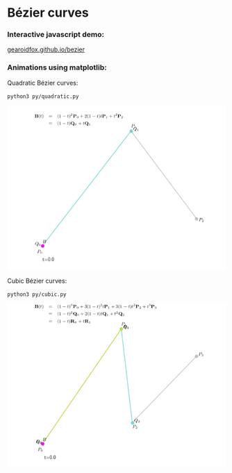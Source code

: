 # Bézier curves

### Interactive javascript demo:

[gearoidfox.github.io/bezier](https://gearoidfox.github.io/bezier)

### Animations using matplotlib:

Quadratic Bézier curves:

    python3 py/quadratic.py
    
![Bézier curve animation](img/quadratic.gif) 


Cubic Bézier curves:
    
    python3 py/cubic.py

![Bézier curve animation](img/cubic.gif) 

